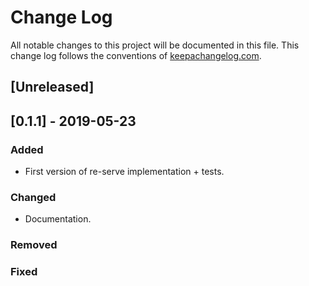 # Change Log
All notable changes to this project will be documented in this file. This change log follows the conventions of [keepachangelog.com](http://keepachangelog.com/).

## [Unreleased]
## [0.1.1] - 2019-05-23
### Added
- First version of re-serve implementation + tests.

### Changed
- Documentation.

### Removed

### Fixed

